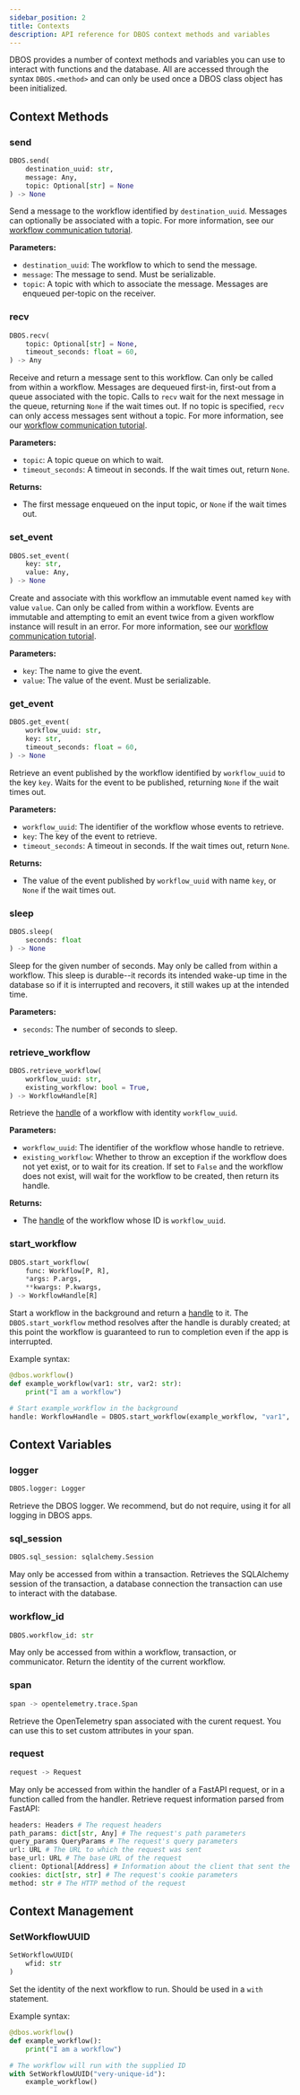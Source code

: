 ```yaml
---
sidebar_position: 2
title: Contexts
description: API reference for DBOS context methods and variables
---
```


DBOS provides a number of context methods and variables you can use to interact with functions and the database.
All are accessed through the syntax `DBOS.<method>` and can only be used once a DBOS class object has been initialized.

## Context Methods

### send

```python
DBOS.send(
    destination_uuid: str,
    message: Any,
    topic: Optional[str] = None
) -> None
```

Send a message to the workflow identified by `destination_uuid`.
Messages can optionally be associated with a topic.
For more information, see our [workflow communication tutorial](#).

**Parameters:**
- `destination_uuid`: The workflow to which to send the message.
- `message`: The message to send. Must be serializable.
- `topic`: A topic with which to associate the message. Messages are enqueued per-topic on the receiver.

### recv

```python
DBOS.recv(
    topic: Optional[str] = None,
    timeout_seconds: float = 60,
) -> Any
```

Receive and return a message sent to this workflow.
Can only be called from within a workflow.
Messages are dequeued first-in, first-out from a queue associated with the topic.
Calls to `recv` wait for the next message in the queue, returning `None` if the wait times out.
If no topic is specified, `recv` can only access messages sent without a topic.
For more information, see our [workflow communication tutorial](#).

**Parameters:**
- `topic`: A topic queue on which to wait.
- `timeout_seconds`: A timeout in seconds. If the wait times out, return `None`.

**Returns:**
- The first message enqueued on the input topic, or `None` if the wait times out.

### set_event

```python
DBOS.set_event(
    key: str,
    value: Any,
) -> None
```

Create and associate with this workflow an immutable event named `key` with value `value`.
Can only be called from within a workflow.
Events are immutable and attempting to emit an event twice from a given workflow instance will result in an error.
For more information, see our [workflow communication tutorial](#).


**Parameters:**
- `key`: The name to give the event.
- `value`: The value of the event. Must be serializable.

### get_event

```python
DBOS.get_event(
    workflow_uuid: str,
    key: str,
    timeout_seconds: float = 60,
) -> None
```

Retrieve an event published by the workflow identified by `workflow_uuid` to the key `key`.
Waits for the event to be published, returning `None` if the wait times out.

**Parameters:**
- `workflow_uuid`: The identifier of the workflow whose events to retrieve.
- `key`: The key of the event to retrieve.
- `timeout_seconds`: A timeout in seconds. If the wait times out, return `None`.

**Returns:**
- The value of the event published by `workflow_uuid` with name `key`, or `None` if the wait times out.


### sleep

```python
DBOS.sleep(
    seconds: float
) -> None
```

Sleep for the given number of seconds.
May only be called from within a workflow.
This sleep is durable--it records its intended wake-up time in the database so if it is interrupted and recovers, it still wakes up at the intended time.

**Parameters:**
- `seconds`: The number of seconds to sleep.

### retrieve_workflow

```python
DBOS.retrieve_workflow(
    workflow_uuid: str,
    existing_workflow: bool = True,
) -> WorkflowHandle[R]
```

Retrieve the [handle](./workflow_handles.md) of a workflow with identity `workflow_uuid`.

**Parameters:**
- `workflow_uuid`: The identifier of the workflow whose handle to retrieve.
- `existing_workflow`: Whether to throw an exception if the workflow does not yet exist, or to wait for its creation. If set to `False` and the workflow does not exist, will wait for the workflow to be created, then return its handle.

**Returns:**
- The [handle](./workflow_handles.md) of the workflow whose ID is `workflow_uuid`.

### start_workflow

```python
DBOS.start_workflow(
    func: Workflow[P, R],
    *args: P.args,
    **kwargs: P.kwargs,
) -> WorkflowHandle[R]
```

Start a workflow in the background and return a [handle](./workflow_handles.md) to it.
The `DBOS.start_workflow` method resolves after the handle is durably created; at this point the workflow is guaranteed to run to completion even if the app is interrupted.

Example syntax:

```python
@dbos.workflow()
def example_workflow(var1: str, var2: str):
    print("I am a workflow")

# Start example_workflow in the background
handle: WorkflowHandle = DBOS.start_workflow(example_workflow, "var1", "var2")
```


## Context Variables

### logger

```python
DBOS.logger: Logger
```

Retrieve the DBOS logger. We recommend, but do not require, using it for all logging in DBOS apps.

### sql_session

```python
DBOS.sql_session: sqlalchemy.Session
```

May only be accessed from within a transaction.
Retrieves the SQLAlchemy session of the transaction, a database connection the transaction can use to interact with the database.

### workflow_id

```python
DBOS.workflow_id: str
```

May only be accessed from within a workflow, transaction, or communicator.
Return the identity of the current workflow.

### span

```python
span -> opentelemetry.trace.Span
```

Retrieve the OpenTelemetry span associated with the curent request.
You can use this to set custom attributes in your span.

### request

```python
request -> Request
```

May only be accessed from within the handler of a FastAPI request, or in a function called from the handler.
Retrieve request information parsed from FastAPI:
```python
headers: Headers # The request headers
path_params: dict[str, Any] # The request's path parameters
query_params QueryParams # The request's query parameters
url: URL # The URL to which the request was sent
base_url: URL # The base URL of the request
client: Optional[Address] # Information about the client that sent the request
cookies: dict[str, str] # The request's cookie parameters
method: str # The HTTP method of the request
```


## Context Management

### SetWorkflowUUID

```python
SetWorkflowUUID(
    wfid: str
)
```

Set the identity of the next workflow to run.
Should be used in a `with` statement.

Example syntax:

```python
@dbos.workflow()
def example_workflow():
    print("I am a workflow")

# The workflow will run with the supplied ID
with SetWorkflowUUID("very-unique-id"):
    example_workflow()
```